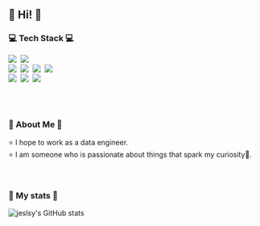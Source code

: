 
<h2>👋 Hi! 👋</h2>


<h3>💻 Tech Stack 💻</h3>
<!-- <p align="center">-->
<p>
  <img src="https://img.shields.io/badge/Python-3776AB?style=flat-square&logo=Python&logoColor=white"/></a>&nbsp
  <img src="https://img.shields.io/badge/Django-092E20?style=flat-square&logo=Django&logoColor=white"/></a>&nbsp 
  <br>
  <img src="https://img.shields.io/badge/Spark-E25A1C?style=flat-square&logo=Apache Spark&logoColor=white"/></a>&nbsp 
  <img src="https://img.shields.io/badge/Airflow-017CEE?style=flat-square&logo=Apache Airflow&logoColor=black"/></a>&nbsp
  <img src="https://img.shields.io/badge/Hadoop-66CCFF?style=flat-square&logo=apachehadoop&logoColor=black"/></a>&nbsp
    <img src="https://img.shields.io/badge/Kafka-231F20?style=flat-square&logo=apachekafka&logoColor=white"/></a>&nbsp
  <br>
  <img src="https://img.shields.io/badge/Mysql-E6B91E?style=flat-square&logo=MySql&logoColor=white"/></a>&nbsp 
  <img src="https://img.shields.io/badge/AWS-232F3E?style=flat-square&logo=AmazonAWS&logoColor=white"/></a>&nbsp 
  <img src="https://img.shields.io/badge/Docker-2496ED?style=flat-square&logo=Docker&logoColor=white"/></a>&nbsp 
</p>
<br></br>
<h3>💟 About Me 💟</h3>
<p>
⭐️ I hope to work as a data engineer.<br>
⭐️ I am someone who is passionate about things that spark my curiosity🧐.<br>
<br></br>
<h3>🌈 My stats 🌈</h3>
<div>

![jeslsy's GitHub stats](https://github-readme-stats.vercel.app/api?username=kim-soohyeon&show_icons=true&theme=dark)


</div>
